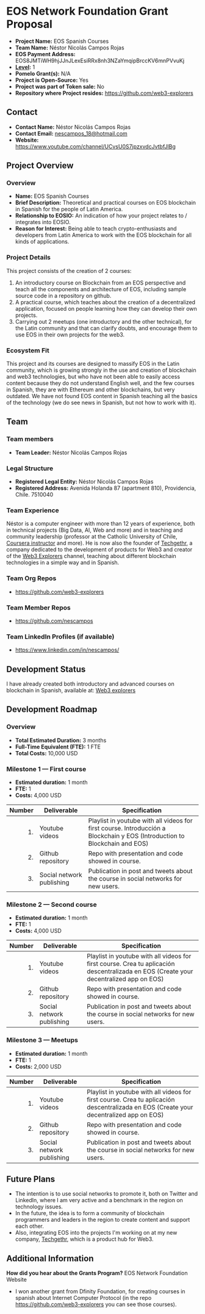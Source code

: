 # EOS Network Foundation Grant Proposal

- **Project Name:** EOS Spanish Courses
- **Team Name:** Néstor Nicolás Campos Rojas
- **EOS Payment Address:** EOS8JMTiWH9hjJJnJLexEsiRRx8nh3NZaYmqipBrccKV6mnPVvuKj
- **[Level](https://github.com/eosnetworkfoundation/grant-framework#grant-levels):** 1
- **Pomelo Grant(s):** N/A
- **Project is Open-Source:** Yes
- **Project was part of Token sale:** No
- **Repository where Project resides:** https://github.com/web3-explorers 

## Contact

- **Contact Name:** Néstor Nicolás Campos Rojas
- **Contact Email:** nescampos_18@hotmail.com
- **Website:** https://www.youtube.com/channel/UCvsU0S7jpzxvdcJvtbfJlBg 


## Project Overview

### Overview


- **Name:** EOS Spanish Courses
- **Brief Description:** Theoretical and practical courses on EOS blockchain in Spanish for the people of Latin America.
- **Relationship to EOSIO:** An indication of how your project relates to / integrates into EOSIO.
- **Reason for Interest:** Being able to teach crypto-enthusiasts and developers from Latin America to work with the EOS blockchain for all kinds of applications. 

### Project Details

This project consists of the creation of 2 courses:
1. An introductory course on Blockchain from an EOS perspective and teach all the components and architecture of EOS, including sample source code in a repository on github.
2. A practical course, which teaches about the creation of a decentralized application, focused on people learning how they can develop their own projects.
3. Carrying out 2 meetups (one introductory and the other technical), for the Latin community and that can clarify doubts, and encourage them to use EOS in their own projects for the web3.

### Ecosystem Fit

This project and its courses are designed to massify EOS in the Latin community, which is growing strongly in the use and creation of blockchain and web3 technologies, but who have not been able to easily access content because they do not understand English well, and the few courses in Spanish, they are with Ethereum and other blockchains, but very outdated.
We have not found EOS content in Spanish teaching all the basics of the technology (we do see news in Spanish, but not how to work with it).

## Team

### Team members

- **Team Leader:** Néstor Nicolás Campos Rojas

### Legal Structure
- **Registered Legal Entity:** Néstor Nicolás Campos Rojas
- **Registered Address:** Avenida Holanda 87 (apartment 810), Providencia, Chile. 7510040 

### Team Experience

Néstor is a computer engineer with more than 12 years of experience, both in technical projects (Big Data, AI, Web and more) and in teaching and community leadership (professor at the Catholic University of Chile, [Coursera instructor](https://www.coursera.org/instructor/nestornicolascamposrojas) and more).
He is now also the founder of [Techgethr](https://techgethr.com/), a company dedicated to the development of products for Web3 and creator of the [Web3 Explorers](https://www.youtube.com/channel/UCvsU0S7jpzxvdcJvtbfJlBg) channel, teaching about different blockchain technologies in a simple way and in Spanish.

### Team Org Repos

- https://github.com/web3-explorers

### Team Member Repos

- https://github.com/nescampos

### Team LinkedIn Profiles (if available)

- https://www.linkedin.com/in/nescampos/

## Development Status

I have already created both introductory and advanced courses on blockchain in Spanish, available at: [Web3 explorers](https://github.com/web3-explorers)

## Development Roadmap

### Overview

- **Total Estimated Duration:** 3 months 
- **Full-Time Equivalent (FTE):** 1 FTE
- **Total Costs:** 10,000 USD


### Milestone 1 — First course

- **Estimated duration:** 1 month
- **FTE:**  1
- **Costs:** 4,000 USD

| Number | Deliverable | Specification |
| -----: | ----------- | ------------- |
| 1. | Youtube videos | Playlist in youtube with all videos for first course. Introducción a Blockchain y EOS (Introduction to Blockchain and EOS) |  
| 2. | Github repository | Repo with presentation and code showed in course. |  
| 3. | Social network publishing | Publication in post and tweets about the course in social networks for new users. | 


### Milestone 2 — Second course

- **Estimated duration:** 1 month
- **FTE:**  1
- **Costs:** 4,000 USD

| Number | Deliverable | Specification |
| -----: | ----------- | ------------- |
| 1. | Youtube videos | Playlist in youtube with all videos for first course. Crea tu aplicación descentralizada en EOS (Create your decentralized app on EOS) |  
| 2. | Github repository | Repo with presentation and code showed in course. |  
| 3. | Social network publishing | Publication in post and tweets about the course in social networks for new users. | 

### Milestone 3 — Meetups

- **Estimated duration:** 1 month
- **FTE:**  1
- **Costs:** 2,000 USD

| Number | Deliverable | Specification |
| -----: | ----------- | ------------- |
| 1. | Youtube videos | Playlist in youtube with all videos for first course. Crea tu aplicación descentralizada en EOS (Create your decentralized app on EOS) |  
| 2. | Github repository | Repo with presentation and code showed in course. |  
| 3. | Social network publishing | Publication in post and tweets about the course in social networks for new users. | 



## Future Plans

- The intention is to use social networks to promote it, both on Twitter and LinkedIn, where I am very active and a benchmark in the region on technology issues.
- In the future, the idea is to form a community of blockchain programmers and leaders in the region to create content and support each other.
- Also, integrating EOS into the projects I'm working on at my new company, [Techgethr](https://techgethr.com/), which is a product hub for Web3.


## Additional Information

**How did you hear about the Grants Program?** EOS Network Foundation Website

- I won another grant from Dfinity Foundation, for creating courses in spanish about Internet Computer Protocol (in the repo https://github.com/web3-explorers you can see those courses). 
